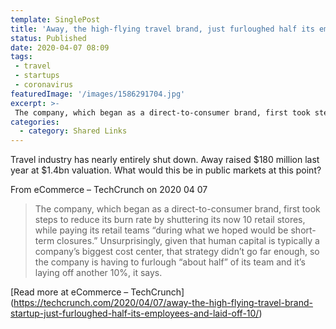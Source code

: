 ```yaml
---
template: SinglePost
title: 'Away, the high-flying travel brand, just furloughed half its employees and laid off 10%'
status: Published
date: 2020-04-07 08:09
tags:
 - travel
 - startups
 - coronavirus
featuredImage: '/images/1586291704.jpg'
excerpt: >-
 The company, which began as a direct-to-consumer brand, first took steps to reduce its burn rate by shuttering its now 10 retail stores, while paying its retail teams “during what we hoped would be short-term closures.” Unsurprisingly, given that human capital is typically a company’s biggest cost center, that strategy didn’t go far enough, so the company is having to furlough “about half” of its team and it’s laying off another 10%, it says.
categories:
  - category: Shared Links
---
```

Travel industry has nearly entirely shut down. Away raised $180 million last year at $1.4bn valuation. What would this be in public markets at this point?

From eCommerce – TechCrunch on 2020 04 07
> The company, which began as a direct-to-consumer brand, first took steps to reduce its burn rate by shuttering its now 10 retail stores, while paying its retail teams “during what we hoped would be short-term closures.”
Unsurprisingly, given that human capital is typically a company’s biggest cost center, that strategy didn’t go far enough, so the company is having to furlough “about half” of its team and it’s laying off another 10%, it says.

[Read more at eCommerce – TechCrunch] (https://techcrunch.com/2020/04/07/away-the-high-flying-travel-brand-startup-just-furloughed-half-its-employees-and-laid-off-10/)
